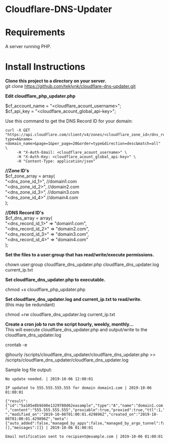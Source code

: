 # Cloudflare-DNS-Updater

# Requirements
A server running PHP.

# Install Instructions
**Clone this project to a directory on your server.**  
git clone https://github.com/teklynk/cloudflare-dns-updater.git

**Edit cloudflare_php_updater.php**

$cf_account_name = "<cloudflare_acount_username>";  
$cf_api_key = "<cloudflare_acount_global_api-key>";  
  
Use this command to get the DNS Record ID for your domain:  
```
curl -X GET "https://api.cloudflare.com/client/v4/zones/<cloudflare_zone_id>/dns_records?type=A&name=<domain_name>&page=1&per_page=20&order=type&direction=desc&match=all" \
     -H "X-Auth-Email: <cloudflare_acount_username>" \
     -H "X-Auth-Key: <cloudflare_acount_global_api-key>" \
     -H "Content-Type: application/json" 
``` 
**//Zone ID's**  
$cf_zone_array = array(  
    "<dns_zone_id_1>", //domain1.com  
    "<dns_zone_id_2>", //domain2.com  
    "<dns_zone_id_3>", //domain3.com  
    "<dns_zone_id_4>"  //domain4.com  
);

**//DNS Record ID's**  
$cf_dns_array = array(  
    "<dns_record_id_1>" => "domain1.com",  
    "<dns_record_id_2>" => "domain2.com",  
    "<dns_record_id_3>" => "domain3.com",  
    "<dns_record_id_4>" => "domain4.com"  
);

**Set the files to a user:group that has read/write/execute permissions.**

chown user:group cloudflare_dns_updater.php cloudflare_dns_updater.log current_ip.txt

**Set cloudflare_dns_updater.php to executable.**

chmod +x cloudflare_php_updater.php

**Set cloudflare_dns_updater.log and current_ip.txt to read/write.**  
(this may be redundant)

chmod +rw cloudflare_dns_updater.log current_ip.txt

**Create a cron job to run the script hourly, weekly, monthly...**  
This will execute cloudflare_dns_updater.php and output/write to the cloudflare_dns_updater.log  

crontab -e

@hourly /scripts/cloudflare_dns_updater/cloudflare_dns_updater.php >> /scripts/cloudflare_dns_updater/cloudflare_dns_updater.log

Sample log file output: 

```
No update needed. | 2019-10-06 12:00:01

IP updated to 555.555.555.555 for domain domain1.com | 2019-10-06 01:00:01

{"result":{"id":"5a105e8b9d40e1329780d62easample","type":"A","name":"domain1.com ","content":"555.555.555.555","proxiable":true,"proxied":true,"ttl":1,"locked":false,"zone_id":"8ad8757baa8564dc136c1e07507sample","zone_name":"domain1.com ","modified_on":"2019-10-06T01:00:01.429896Z","created_on":"2019-10-06T01:00:01.429896Z","meta":{"auto_added":false,"managed_by_apps":false,"managed_by_argo_tunnel":false}},"success":true,"errors":[],"messages":[]} | 2019-10-06 01:00:01

Email notification sent to recipient@example.com | 2019-10-06 01:00:01

```